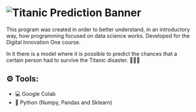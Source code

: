 # ![Titanic Prediction Banner](https://user-images.githubusercontent.com/57842220/125179208-af8b9e80-e1c2-11eb-9242-12b31bffe16a.png)

This program was created in order to better understand, in an introductory way, how programming focused on data science works. Developed for the Digital Innovation One course.

In it there is a model where it is possible to predict the chances that a certain person had to survive the Titanic disaster. 🚣🏻‍♀️


## ⚙️ Tools:

- 💻 Google Colab
- 🐍 Python (Numpy, Pandas and Sklearn)

